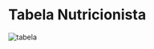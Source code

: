 # Tabela Nutricionista

![tabela](https://user-images.githubusercontent.com/40467826/52672432-ffd47880-2f04-11e9-8338-856ad4f6f4e5.JPG)
